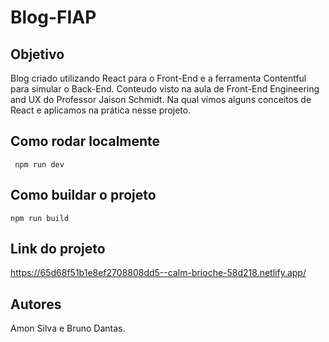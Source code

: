 # Blog-FIAP

## Objetivo
Blog criado utilizando React para o Front-End e a ferramenta Contentful para simular o Back-End.
Conteudo visto na aula de Front-End Engineering and UX do Professor Jaison Schmidt.
Na qual vimos alguns conceitos de React e aplicamos na prática nesse projeto.

## Como rodar localmente
`` npm run dev``

## Como buildar o projeto
``npm run build``

## Link do projeto
https://65d68f51b1e8ef2708808dd5--calm-brioche-58d218.netlify.app/

## Autores
Amon Silva e Bruno Dantas.
